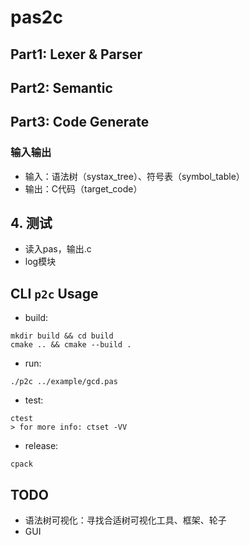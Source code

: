 # pas2c

## Part1: Lexer & Parser

## Part2: Semantic

## Part3: Code Generate

### 输入输出
- 输入：语法树（systax_tree）、符号表（symbol_table）
- 输出：C代码（target_code）

## 4. 测试
- 读入pas，输出.c
- log模块

## CLI `p2c` Usage
- build:
```
mkdir build && cd build
cmake .. && cmake --build .
```
- run:
```
./p2c ../example/gcd.pas
```

- test:
```
ctest
> for more info: ctset -VV
```

- release:
```
cpack
```

## TODO
- 语法树可视化：寻找合适树可视化工具、框架、轮子
- GUI